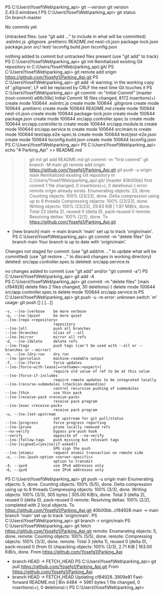 PS C:\Users\Yosef\Web\parking_api> git --version
git version 2.43.0.windows.1
PS C:\Users\Yosef\Web\parking_api> git status   
On branch master

No commits yet

Untracked files:
  (use "git add <file>..." to include in what will be committed)
        .eslintrc.js
        .gitignore
        .prettierrc
        README.md
        nest-cli.json
        package-lock.json
        package.json
        src/
        test/
        tsconfig.build.json
        tsconfig.json

nothing added to commit but untracked files present (use "git add" to track)
PS C:\Users\Yosef\Web\parking_api> git init
Reinitialized existing Git repository in C:/Users/Yosef/Web/parking_api/.git/
PS C:\Users\Yosef\Web\parking_api> git remote add origin https://github.com/Yosefg1/Parking_Api.git
PS C:\Users\Yosef\Web\parking_api> git add -A
warning: in the working copy of '.gitignore', LF will be replaced by CRLF the next time Git touches it
PS C:\Users\Yosef\Web\parking_api> git commit -m "Initial Commit"
[master (root-commit) a66c59e] Initial Commit
 16 files changed, 8172 insertions(+)
 create mode 100644 .eslintrc.js
 create mode 100644 .gitignore
 create mode 100644 .prettierrc
 create mode 100644 README.md
 create mode 100644 nest-cli.json
 create mode 100644 package-lock.json
 create mode 100644 package.json
 create mode 100644 src/app.controller.spec.ts
 create mode 100644 src/app.controller.ts
 create mode 100644 src/app.module.ts
 create mode 100644 src/app.service.ts
 create mode 100644 src/main.ts
 create mode 100644 test/app.e2e-spec.ts
 create mode 100644 test/jest-e2e.json
 create mode 100644 tsconfig.build.json
 create mode 100644 tsconfig.json
PS C:\Users\Yosef\Web\parking_api> 
PS C:\Users\Yosef\Web\parking_api> echo "# Parking_Api" >> README.md
>> git init
>> git add README.md
>> git commit -m "first commit"
>> git branch -M main
>> git remote add origin https://github.com/Yosefg1/Parking_Api.git
>> git push -u origin main
Reinitialized existing Git repository in C:/Users/Yosef/Web/parking_api/.git/
[master 40b00bb] first commit
 1 file changed, 0 insertions(+), 0 deletions(-)
error: remote origin already exists.
Enumerating objects: 23, done.
Counting objects: 100% (23/23), done.
Delta compression using up to 8 threads
Compressing objects: 100% (23/23), done.
Writing objects: 100% (23/23), 29.63 KiB | 1.97 MiB/s, done.
Total 23 (delta 2), reused 0 (delta 0), pack-reused 0
remote: Resolving deltas: 100% (2/2), done.
To https://github.com/Yosefg1/Parking_Api.git
 * [new branch]      main -> main
branch 'main' set up to track 'origin/main'.
PS C:\Users\Yosef\Web\parking_api> git commit -m "delete files"
On branch main
Your branch is up to date with 'origin/main'.

Changes not staged for commit:
  (use "git add/rm <file>..." to update what will be committed)
  (use "git restore <file>..." to discard changes in working directory)
        deleted:    src/app.controller.spec.ts
        deleted:    src/app.service.ts

no changes added to commit (use "git add" and/or "git commit -a")
PS C:\Users\Yosef\Web\parking_api> git add -A                       
PS C:\Users\Yosef\Web\parking_api> git commit -m "delete files"
[main cf84928] delete files
 2 files changed, 30 deletions(-)
 delete mode 100644 src/app.controller.spec.ts
 delete mode 100644 src/app.service.ts
PS C:\Users\Yosef\Web\parking_api> git push -u -m
error: unknown switch `m'
usage: git push [<options>] [<repository> [<refspec>...]]

    -v, --[no-]verbose    be more verbose
    -q, --[no-]quiet      be more quiet
    --[no-]repo <repository>
                          repository
    --[no-]all            push all branches
    --[no-]branches       alias of --all
    --[no-]mirror         mirror all refs
    -d, --[no-]delete     delete refs
    --[no-]tags           push tags (can't be used with --all or --branches or --mirror)
    -n, --[no-]dry-run    dry run
    --[no-]porcelain      machine-readable output
    -f, --[no-]force      force updates
    --[no-]force-with-lease[=<refname>:<expect>]
                          require old value of ref to be at this value
    --[no-]force-if-includes
                          require remote updates to be integrated locally
    --[no-]recurse-submodules (check|on-demand|no)
                          control recursive pushing of submodules
    --[no-]thin           use thin pack
    --[no-]receive-pack <receive-pack>
                          receive pack program
    --[no-]exec <receive-pack>
                          receive pack program
    -u, --[no-]set-upstream
                          set upstream for git pull/status
    --[no-]progress       force progress reporting
    --[no-]prune          prune locally removed refs
    --no-verify           bypass pre-push hook
    --verify              opposite of --no-verify
    --[no-]follow-tags    push missing but relevant tags
    --[no-]signed[=(yes|no|if-asked)]
                          GPG sign the push
    --[no-]atomic         request atomic transaction on remote side
    -o, --[no-]push-option <server-specific>
                          option to transmit
    -4, --ipv4            use IPv4 addresses only
    -6, --ipv6            use IPv6 addresses only

PS C:\Users\Yosef\Web\parking_api> git push -u origin main
Enumerating objects: 5, done.
Counting objects: 100% (5/5), done.
Delta compression using up to 8 threads
Compressing objects: 100% (3/3), done.
Writing objects: 100% (3/3), 305 bytes | 305.00 KiB/s, done.
Total 3 (delta 2), reused 0 (delta 0), pack-reused 0
remote: Resolving deltas: 100% (2/2), completed with 2 local objects.
To https://github.com/Yosefg1/Parking_Api.git
   40b00bb..cf84928  main -> main
branch 'main' set up to track 'origin/main'.
PS C:\Users\Yosef\Web\parking_api> git branch -r
  origin/main
PS C:\Users\Yosef\Web\parking_api> git fetch https://github.com/Yosefg1/Parking_Api.git
remote: Enumerating objects: 5, done.
remote: Counting objects: 100% (5/5), done.
remote: Compressing objects: 100% (3/3), done.
remote: Total 3 (delta 1), reused 0 (delta 0), pack-reused 0 (from 0)
Unpacking objects: 100% (3/3), 2.71 KiB | 163.00 KiB/s, done.
From https://github.com/Yosefg1/Parking_Api
 * branch            HEAD       -> FETCH_HEAD
PS C:\Users\Yosef\Web\parking_api> git pull https://github.com/Yosefg1/Parking_Api.git 
From https://github.com/Yosefg1/Parking_Api
 * branch            HEAD       -> FETCH_HEAD
Updating cf84928..3909e81
Fast-forward
 README.md | Bin 4484 -> 5961 bytes
 1 file changed, 0 insertions(+), 0 deletions(-)
PS C:\Users\Yosef\Web\parking_api> 